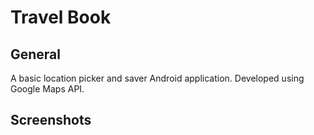 # Travel Book
## General
A basic location picker and saver Android application. Developed using Google Maps API.
## Screenshots
